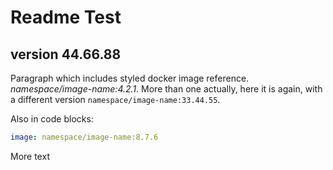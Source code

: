 # Readme Test

## version 44.66.88

Paragraph which includes styled docker image reference. _namespace/image-name:4.2.1_. More than one actually, here it is again, with a different version `namespace/image-name:33.44.55`.

Also in code blocks:

```yaml
image: namespace/image-name:8.7.6
```

More text
